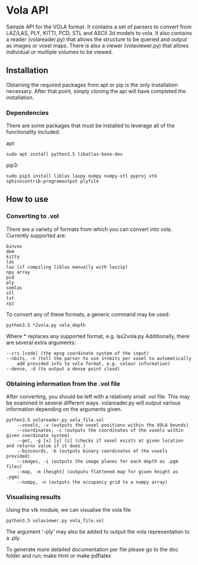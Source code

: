 # Vola API
Sample API for the VOLA format. It contains a set of parsers to convert from
LAZ/LAS, PLY, KITTI, PCD, STL and ASCII 3d models to vola. It also contains a
reader (volareader.py) that allows the structure to be queried and output as
images or voxel maps. There is also a viewer (volaviewer.py) that allows
individual or multiple volumes to be viewed.

## Installation

Obtaining the required packages from apt or pip is the only installation necessary.
After that point, simply cloning the api will have completed the installation.

### Dependencies

There are some packages that must be installed to leverage all of the functionality included.

apt

```
sudo apt install python3.5 libatlas-base-dev
```

pip3:

```
sudo pip3 install liblas laspy numpy numpy-stl pyproj vtk sphinxcontrib-programoutput plyfile
```

## How to use

### Converting to .vol

There are a variety of formats from which you can convert into vola. Currently supported are:
```
binvox
dem
kitty
las
laz (if compiling liblas manually with laszip)
npy array
pcd
ply
semlas
stl
txt
xyz
```

To convert any of these formats, a generic command may be used:
```
python3.5 *2vola.py vola_depth
```

Where * replaces any supported format, e.g. las2vola.py
Additionally, there are several extra arguments:
```
--crs [code] (the epsg coordinate system of the input)
--nbits, -n (tell the parser to use 1+nbits per voxel to automatically 
	add provided info to vola format, e.g. colour information)
--dense, -d (to output a dense point cloud)
```

### Obtaining information from the .vol file

After converting, you should be left with a relatively small .vol file.
This may be examined in several different ways. volareader.py will output various information depending on the arguments given.
```
python3.5 volareader.py vola_file.vol
	--voxels, -v (outputs the voxel positions within the VOLA bounds)
	--coordinates, -c (outputs the coordinates of the voxels within given coordinate system)
	--get, -g [x] [y] [z] (checks if voxel exists at given location and returns value if it does.)
	--bincoords, -b (outputs binary coordinates of the voxels provided)
	--images, -i (outputs the image planes for each depth as .pgm files)
	--map, -m [height] (outputs flattened map for given height as .pgm)
	--numpy, -n (outputs the occupancy grid to a numpy array)
```

### Visualising results

Using the vtk module, we can visualise the vola file

```
python3.5 volaviewer.py vola_file.vol
```

The argument '-ply' may also be added to output the vola representation to a .ply.

To generate more detailed documentation per file please go to the doc folder and run:
make html
or
make pdflatex

